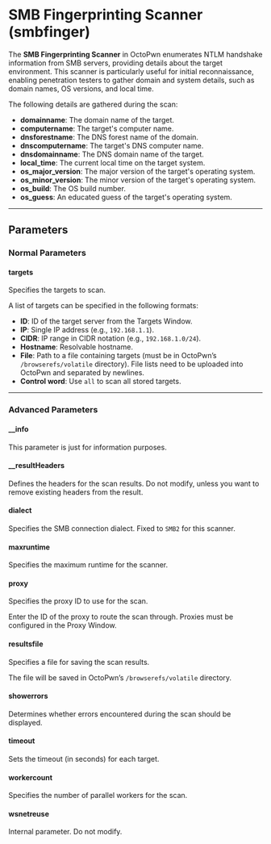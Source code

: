 # SMB Fingerprinting Scanner (smbfinger)

The **SMB Fingerprinting Scanner** in OctoPwn enumerates NTLM handshake information from SMB servers, providing details about the target environment. This scanner is particularly useful for initial reconnaissance, enabling penetration testers to gather domain and system details, such as domain names, OS versions, and local time.

The following details are gathered during the scan:

- **domainname**: The domain name of the target.
- **computername**: The target's computer name.
- **dnsforestname**: The DNS forest name of the domain.
- **dnscomputername**: The target's DNS computer name.
- **dnsdomainname**: The DNS domain name of the target.
- **local_time**: The current local time on the target system.
- **os_major_version**: The major version of the target's operating system.
- **os_minor_version**: The minor version of the target's operating system.
- **os_build**: The OS build number.
- **os_guess**: An educated guess of the target's operating system.

---

## Parameters

### Normal Parameters

#### targets
Specifies the targets to scan.

A list of targets can be specified in the following formats:

- **ID**: ID of the target server from the Targets Window.
- **IP**: Single IP address (e.g., `192.168.1.1`).
- **CIDR**: IP range in CIDR notation (e.g., `192.168.1.0/24`).
- **Hostname**: Resolvable hostname.
- **File**: Path to a file containing targets (must be in OctoPwn’s `/browserefs/volatile` directory). File lists need to be uploaded into OctoPwn and separated by newlines.
- **Control word**: Use `all` to scan all stored targets.

---

### Advanced Parameters

#### __info
This parameter is just for information purposes.

#### __resultHeaders
Defines the headers for the scan results. Do not modify, unless you want to remove existing headers from the result.

#### dialect
Specifies the SMB connection dialect. Fixed to `SMB2` for this scanner.
#### maxruntime
Specifies the maximum runtime for the scanner.
#### proxy
Specifies the proxy ID to use for the scan.

Enter the ID of the proxy to route the scan through. Proxies must be configured in the Proxy Window.
#### resultsfile
Specifies a file for saving the scan results.

The file will be saved in OctoPwn’s `/browserefs/volatile` directory.
#### showerrors
Determines whether errors encountered during the scan should be displayed.
#### timeout
Sets the timeout (in seconds) for each target.

#### workercount
Specifies the number of parallel workers for the scan.

#### wsnetreuse
Internal parameter. Do not modify.
